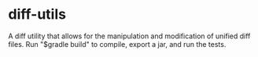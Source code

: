 # diff-utils
A diff utility that allows for the manipulation and modification of unified diff files. Run "$gradle build" to compile, export a jar, and run the tests.
